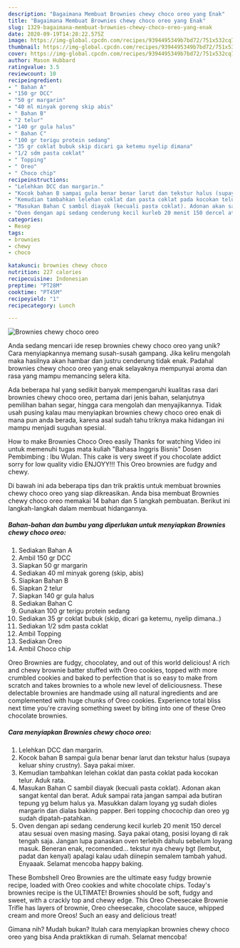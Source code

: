 ```yaml
---
description: "Bagaimana Membuat Brownies chewy choco oreo yang Enak"
title: "Bagaimana Membuat Brownies chewy choco oreo yang Enak"
slug: 1329-bagaimana-membuat-brownies-chewy-choco-oreo-yang-enak
date: 2020-09-19T14:28:22.575Z
image: https://img-global.cpcdn.com/recipes/9394495349b7bd72/751x532cq70/brownies-chewy-choco-oreo-foto-resep-utama.jpg
thumbnail: https://img-global.cpcdn.com/recipes/9394495349b7bd72/751x532cq70/brownies-chewy-choco-oreo-foto-resep-utama.jpg
cover: https://img-global.cpcdn.com/recipes/9394495349b7bd72/751x532cq70/brownies-chewy-choco-oreo-foto-resep-utama.jpg
author: Mason Hubbard
ratingvalue: 3.5
reviewcount: 10
recipeingredient:
- " Bahan A"
- "150 gr DCC"
- "50 gr margarin"
- "40 ml minyak goreng skip abis"
- " Bahan B"
- "2 telur"
- "140 gr gula halus"
- " Bahan C"
- "100 gr terigu protein sedang"
- "35 gr coklat bubuk skip dicari ga ketemu nyelip dimana"
- "1/2 sdm pasta coklat"
- " Topping"
- " Oreo"
- " Choco chip"
recipeinstructions:
- "Lelehkan DCC dan margarin."
- "Kocok bahan B sampai gula benar benar larut dan tekstur halus (supaya keluar shiny crustny). Saya pakai mixer."
- "Kemudian tambahkan lelehan coklat dan pasta coklat pada kocokan telur. Aduk rata."
- "Masukan Bahan C sambil diayak (kecuali pasta coklat). Adonan akan sangat kental dan berat. Aduk sampai rata jangan sampai ada butiran tepung yg belum halus ya. Masukkan dalam loyang yg sudah dioles margarin dan dialas baking papper. Beri topping chocochip dan oreo yg sudah dipatah-patahkan."
- "Oven dengan api sedang cenderung kecil kurleb 20 menit 150 dercel atau sesuai oven masing masing. Saya pakai otang, posisi loyang di rak tengah saja. Jangan lupa panaskan oven terlebih dahulu sebelum loyang masuk. Beneran enak, recomended... tekstur nya chewy bgt (lembut, padat dan kenyal) apalagi kalau udah diinepin semalem tambah yahud. Enyaaak. Selamat mencoba happy baking."
categories:
- Resep
tags:
- brownies
- chewy
- choco

katakunci: brownies chewy choco 
nutrition: 227 calories
recipecuisine: Indonesian
preptime: "PT28M"
cooktime: "PT45M"
recipeyield: "1"
recipecategory: Lunch

---
```



![Brownies chewy choco oreo](https://img-global.cpcdn.com/recipes/9394495349b7bd72/751x532cq70/brownies-chewy-choco-oreo-foto-resep-utama.jpg)

Anda sedang mencari ide resep brownies chewy choco oreo yang unik? Cara menyiapkannya memang susah-susah gampang. Jika keliru mengolah maka hasilnya akan hambar dan justru cenderung tidak enak. Padahal brownies chewy choco oreo yang enak selayaknya mempunyai aroma dan rasa yang mampu memancing selera kita.

Ada beberapa hal yang sedikit banyak mempengaruhi kualitas rasa dari brownies chewy choco oreo, pertama dari jenis bahan, selanjutnya pemilihan bahan segar, hingga cara mengolah dan menyajikannya. Tidak usah pusing kalau mau menyiapkan brownies chewy choco oreo enak di mana pun anda berada, karena asal sudah tahu triknya maka hidangan ini mampu menjadi suguhan spesial.

How to make Brownies Choco Oreo easily Thanks for watching Video ini untuk memenuhi tugas mata kuliah &#34;Bahasa Inggris Bisnis&#34; Dosen Pembimbing : Ibu Wulan. This cake is very sweet if you chocolate addict sorry for low quality vidio ENJOYY!!! This Oreo brownies are fudgy and chewy.


Di bawah ini ada beberapa tips dan trik praktis untuk membuat brownies chewy choco oreo yang siap dikreasikan. Anda bisa membuat Brownies chewy choco oreo memakai 14 bahan dan 5 langkah pembuatan. Berikut ini langkah-langkah dalam membuat hidangannya.

<!--inarticleads1-->

##### Bahan-bahan dan bumbu yang diperlukan untuk menyiapkan Brownies chewy choco oreo:

1. Sediakan  Bahan A
1. Ambil 150 gr DCC
1. Siapkan 50 gr margarin
1. Sediakan 40 ml minyak goreng (skip, abis)
1. Siapkan  Bahan B
1. Siapkan 2 telur
1. Siapkan 140 gr gula halus
1. Sediakan  Bahan C
1. Gunakan 100 gr terigu protein sedang
1. Sediakan 35 gr coklat bubuk (skip, dicari ga ketemu, nyelip dimana..)
1. Sediakan 1/2 sdm pasta coklat
1. Ambil  Topping
1. Sediakan  Oreo
1. Ambil  Choco chip


Oreo Brownies are fudgy, chocolatey, and out of this world delicious! A rich and chewy brownie batter stuffed with Oreo cookies, topped with more crumbled cookies and baked to perfection that is so easy to make from scratch and takes brownies to a whole new level of deliciousness. These delectable brownies are handmade using all natural ingredients and are complemented with huge chunks of Oreo cookies. Experience total bliss next time you&#39;re craving something sweet by biting into one of these Oreo chocolate brownies. 

<!--inarticleads2-->

##### Cara menyiapkan Brownies chewy choco oreo:

1. Lelehkan DCC dan margarin.
1. Kocok bahan B sampai gula benar benar larut dan tekstur halus (supaya keluar shiny crustny). Saya pakai mixer.
1. Kemudian tambahkan lelehan coklat dan pasta coklat pada kocokan telur. Aduk rata.
1. Masukan Bahan C sambil diayak (kecuali pasta coklat). Adonan akan sangat kental dan berat. Aduk sampai rata jangan sampai ada butiran tepung yg belum halus ya. Masukkan dalam loyang yg sudah dioles margarin dan dialas baking papper. Beri topping chocochip dan oreo yg sudah dipatah-patahkan.
1. Oven dengan api sedang cenderung kecil kurleb 20 menit 150 dercel atau sesuai oven masing masing. Saya pakai otang, posisi loyang di rak tengah saja. Jangan lupa panaskan oven terlebih dahulu sebelum loyang masuk. Beneran enak, recomended... tekstur nya chewy bgt (lembut, padat dan kenyal) apalagi kalau udah diinepin semalem tambah yahud. Enyaaak. Selamat mencoba happy baking.


These Bombshell Oreo Brownies are the ultimate easy fudgy brownie recipe, loaded with Oreo cookies and white chocolate chips. Today&#39;s brownies recipe is the ULTIMATE! Brownies should be soft, fudgy and sweet, with a crackly top and chewy edge. This Oreo Cheesecake Brownie Trifle has layers of brownie, Oreo cheesecake, chocolate sauce, whipped cream and more Oreos! Such an easy and delicious treat! 

Gimana nih? Mudah bukan? Itulah cara menyiapkan brownies chewy choco oreo yang bisa Anda praktikkan di rumah. Selamat mencoba!
